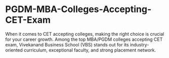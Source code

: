 # PGDM-MBA-Colleges-Accepting-CET-Exam
When it comes to CET accepting colleges, making the right choice is crucial for your career growth. Among the top MBA/PGDM colleges accepting CET exam, Vivekanand Business School (VBS) stands out for its industry-oriented curriculum, exceptional faculty, and strong placement network.  
